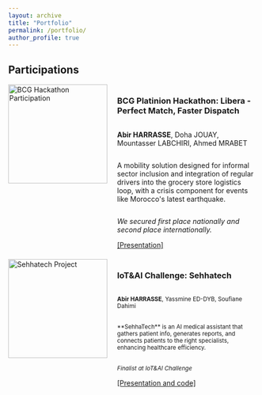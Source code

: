 ```yaml
---
layout: archive
title: "Portfolio"
permalink: /portfolio/
author_profile: true
---
```


## Participations

<div style="display: flex; margin-bottom: 20px; align-items: stretch;">
  <img src="https://abirharrasse.github.io/images/photo_abir.jpeg" alt="BCG Hackathon Participation" style="width: 200px; object-fit: cover; margin-right: 20px;">
  <div style="display: flex; flex-direction: column; justify-content: space-between;">
    <h3>BCG Platinion Hackathon: Libera - Perfect Match, Faster Dispatch</h3>
    <p style="font-size: 14px;"><strong>Abir HARRASSE</strong>, Doha JOUAY, Mountasser LABCHIRI, Ahmed MRABET</p>
    <p style="font-size: 14px;">A mobility solution designed for informal sector inclusion and integration of regular drivers into the grocery store logistics loop, with a crisis component for events like Morocco's latest earthquake.</p>
    <p style="font-size: 14px;"><em>We secured first place nationally and second place internationally.</em></p>
    <a href="https://github.com/abirharrasse/abirharrasse.github.io/files/BCG_Platinion_Presentation.pdf">[Presentation]</a>
  </div>
</div>



<div style="display: flex; margin-bottom: 20px; align-items: stretch;">
  <img src="https://github.com/abirharrasse/abirharrasse.github.io/images/Iot&AI challenge.JPG" alt="Sehhatech Project" style="width: 200px; object-fit: cover; margin-right: 20px;">
  <div style="display: flex; flex-direction: column; justify-content: space-between;">
    <h3>IoT&AI Challenge: Sehhatech</h3>
    <p><small><strong>Abir HARRASSE</strong>, Yassmine ED-DYB, Soufiane Dahimi</small></p>
    <p><small>**SehhaTech** is an AI medical assistant that gathers patient info, generates reports, and connects patients to the right specialists, enhancing healthcare efficiency.</small></p>
    <p><small><em>Finalist at IoT&AI Challenge</em></small></p>
    <a href="[https://github.com/abirharrasse/abirharrasse.github.io/files/BCG_Platinion_Presentation.pdf](https://github.com/MoroccoAI/2023-GenAI-Hackathon/tree/main/SehhaTech)">[Presentation and code]</a>
  </div>
</div>
